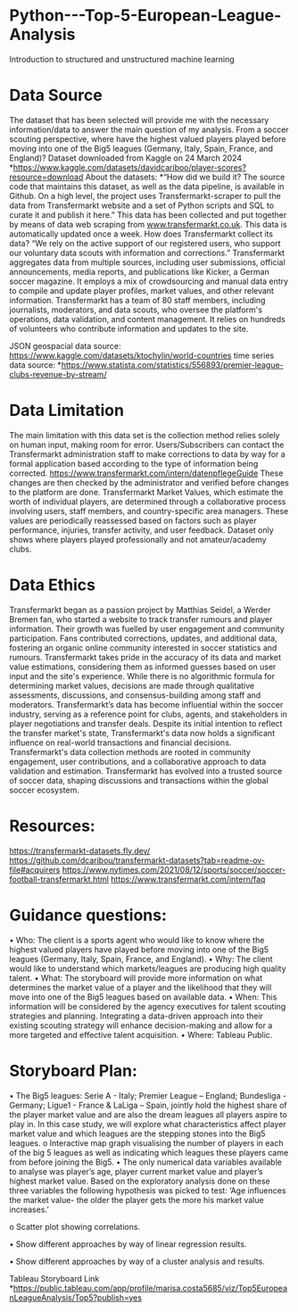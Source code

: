 # Python---Top-5-European-League-Analysis
Introduction to structured and unstructured machine learning

# Data Source
The dataset that has been selected will provide me with the necessary information/data to answer the main question of my analysis.
From a soccer scouting perspective, where have the highest valued players played before moving into one of the Big5 leagues (Germany, Italy, Spain, France, and England)?
Dataset downloaded from Kaggle on 24 March 2024
*https://www.kaggle.com/datasets/davidcariboo/player-scores?resource=download
About the datasets:
*“How did we build it?
The source code that maintains this dataset, as well as the data pipeline, is available in Github. On a high level, the project uses Transfermarkt-scraper to pull the data from Transfermarkt website and a set of Python scripts and SQL to curate it and publish it here.”
This data has been collected and put together by means of data web scraping from www.transfermarkt.co.uk. This data is automatically updated once a week.
How does Transfermarkt collect its data?
“We rely on the active support of our registered users, who support our voluntary data scouts with information and corrections.”
Transfermarkt aggregates data from multiple sources, including user submissions, official announcements, media reports, and publications like Kicker, a German soccer magazine. It employs a mix of crowdsourcing and manual data entry to compile and update player profiles, market values, and other relevant information.
Transfermarkt has a team of 80 staff members, including journalists, moderators, and data scouts, who oversee the platform's operations, data validation, and content management. It relies on hundreds of volunteers who contribute information and updates to the site.

JSON geospacial data source: https://www.kaggle.com/datasets/ktochylin/world-countries
time series data source: *https://www.statista.com/statistics/556893/premier-league-clubs-revenue-by-stream/

# Data Limitation
The main limitation with this data set is the collection method relies solely on human input, making room for error. Users/Subscribers can contact the Transfermarkt administration staff to make corrections to data by way for a formal application based according to the type of information being corrected. https://www.transfermarkt.com/intern/datenpflegeGuide These changes are then checked by the administrator and verified before changes to the platform are done.
Transfermarkt Market Values, which estimate the worth of individual players, are determined through a collaborative process involving users, staff members, and country-specific area managers. These values are periodically reassessed based on factors such as player performance, injuries, transfer activity, and user feedback.
Dataset only shows where players played professionally and not amateur/academy clubs.

# Data Ethics
Transfermarkt began as a passion project by Matthias Seidel, a Werder Bremen fan, who started a website to track transfer rumours and player information. Their growth was fuelled by user engagement and community participation. Fans contributed corrections, updates, and additional data, fostering an organic online community interested in soccer statistics and rumours.
Transfermarkt takes pride in the accuracy of its data and market value estimations, considering them as informed guesses based on user input and the site's experience. While there is no algorithmic formula for determining market values, decisions are made through qualitative assessments, discussions, and consensus-building among staff and moderators.
Transfermarkt’s data has become influential within the soccer industry, serving as a reference point for clubs, agents, and stakeholders in player negotiations and transfer deals. Despite its initial intention to reflect the transfer market's state, Transfermarkt's data now holds a significant influence on real-world transactions and financial decisions.
Transfermarkt's data collection methods are rooted in community engagement, user contributions, and a collaborative approach to data validation and estimation. Transfermarkt has evolved into a trusted source of soccer data, shaping discussions and transactions within the global soccer ecosystem.

# Resources:
https://transfermarkt-datasets.fly.dev/
https://github.com/dcaribou/transfermarkt-datasets?tab=readme-ov-file#acquirers
https://www.nytimes.com/2021/08/12/sports/soccer/soccer-football-transfermarkt.html
https://www.transfermarkt.com/intern/faq

# Guidance questions:
•	Who: The client is a sports agent who would like to know where the highest valued players have played before moving into one of the Big5 leagues (Germany, Italy, Spain, France, and England).
•	Why: The client would like to understand which markets/leagues are producing high quality talent. 
•	What: The storyboard will provide more information on what determines the market value of a player and the likelihood that they will move into one of the Big5 leagues based on available data.
•	When: This information will be considered by the agency executives for talent scouting strategies and planning. Integrating a data-driven approach into their existing scouting strategy will enhance decision-making and allow for a more targeted and effective talent acquisition.
•	Where: Tableau Public.

# Storyboard Plan:
•	The Big5 leagues: Serie A - Italy; Premier League – England; Bundesliga - Germany; Ligue1 - France & LaLiga – Spain, jointly hold the highest share of the player market value and are also the dream leagues all players aspire to play in. In this case study, we will explore what characteristics affect player market value and which leagues are the stepping stones into the Big5 leagues.
o	Interactive map graph visualising the number of players in each of the big 5 leagues as well as indicating which leagues these players came from before joining the Big5.
•	The only numerical data variables available to analyse was player’s age, player current market value and player’s highest market value. Based on the exploratory analysis done on these three variables the following hypothesis was picked to test:
‘Age influences the market value- the older the player gets the more his market value increases.’

o	Scatter plot showing correlations. 

•	Show different approaches by way of linear regression results.
  
•	Show different approaches by way of a cluster analysis and results.


Tableau Storyboard Link *https://public.tableau.com/app/profile/marisa.costa5685/viz/Top5EuropeanLeagueAnalysis/Top5?publish=yes
